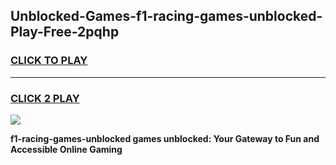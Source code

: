 
## Unblocked-Games-f1-racing-games-unblocked-Play-Free-2pqhp
<h3>
<a href="https://premium76.site?title=f1-racing-games-unblocked&ref=18A">CLICK TO PLAY</a></h3>
<hr>

<h3>
<a href="https://premium76.site?title=f1-racing-games-unblocked&ref=18A">CLICK 2 PLAY</a>
  
</h3>

<a href="https://premium76.site?title=f1-racing-games-unblocked&ref=18A"><img src="https://clearcache.store/games.png"></a>


**f1-racing-games-unblocked games unblocked: Your Gateway to Fun and Accessible Online Gaming**
